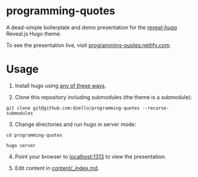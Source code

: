 # programming-quotes

A dead-simple boilerplate and demo presentation for the [reveal-hugo](https://dzello.com/reveal-hugo) Reveal.js Hugo theme.

To see the presentation live, visit [programming-quotes.netlify.com](https://programming-quotes.netlify.com).

# Usage

1. Install hugo using [any of these ways](https://gohugo.io/getting-started/installing/).

2. Clone this repository including submodules (the theme is a submodule):

```shell
git clone git@github.com:dzello/programming-quotes --recurse-submodules
```

3. Change directories and run hugo in server mode:

```shell
cd programming-quotes

hugo server
```

4. Point your browser to [localhost:1313](http://localhost:1313) to view the presentation.

5. Edit content in [content/_index.md](content/_index.md).
